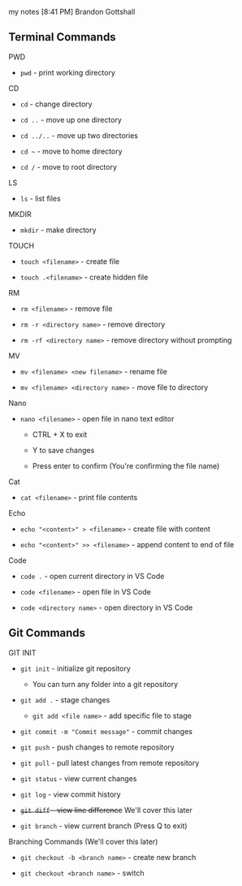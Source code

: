 my notes
[8:41 PM] Brandon Gottshall

## Terminal Commands

 

PWD

* `pwd` - print working directory

 

CD

 

* `cd` - change directory

* `cd ..` - move up one directory

* `cd ../..` - move up two directories

* `cd ~` - move to home directory

* `cd /` - move to root directory

 

LS

* `ls` - list files

 

MKDIR

* `mkdir` - make directory

 

TOUCH

* `touch <filename>` - create file

* `touch .<filename>` - create hidden file

 

RM

* `rm <filename>` - remove file

* `rm -r <directory name>` - remove directory

* `rm -rf <directory name>` - remove directory without prompting

 

MV

* `mv <filename> <new filename>` - rename file

* `mv <filename> <directory name>` - move file to directory

 

Nano

 

* `nano <filename>` - open file in nano text editor

  + CTRL + X to exit

  + Y to save changes

  + Press enter to confirm (You're confirming the file name)

 

Cat

 

* `cat <filename>` - print file contents

 

Echo

 

* `echo "<content>" > <filename>` - create file with content

* `echo "<content>" >> <filename>` - append content to end of file

 

Code

 

* `code .` - open current directory in VS Code

* `code <filename>` - open file in VS Code

* `code <directory name>` - open directory in VS Code

 

## Git Commands

 

GIT INIT

* `git init` - initialize git repository

  + You can turn any folder into a git repository

* `git add .` - stage changes

  + `git add <file name>` - add specific file to stage

* `git commit -m "Commit message"` - commit changes

* `git push` - push changes to remote repository

* `git pull` - pull latest changes from remote repository

* `git status` - view current changes

* `git log` - view commit history

* ~~`git diff` - view line difference~~ We'll cover this later

* `git branch` - view current branch (Press Q to exit)

 

Branching Commands (We'll cover this later)

* `git checkout -b <branch name>` - create new branch

* `git checkout <branch name>` - switch